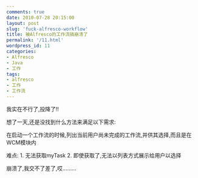 ```yaml
---
comments: true
date: 2010-07-28 20:15:00
layout: post
slug: 'fuck-alfresco-workflow'
title: 被Alfresco的工作流搞崩溃了
permalink: '/11.html'
wordpress_id: 11
categories:
- Alfresco
- Java
- 工作
tags:
- alfresco
- 工作
- 工作流
---
```


我实在不行了,投降了!!

想了一天,还是没找到什么方法来满足以下需求:

在启动一个工作流的时候,列出当前用户尚未完成的工作流,并供其选择,而且是在WCM模块内

难点: 1. 无法获取myTask 2. 即使获取了,无法以列表方式展示给用户以选择

崩溃了,我交不了差了,哎.........
